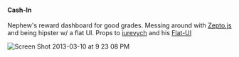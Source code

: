 #### Cash-In


Nephew's reward dashboard for good grades. Messing around with [Zepto.js](http://zeptojs.com/) and being hipster w/ a flat UI.
Props to [iurevych](https://github.com/iurevych/) and his [Flat-UI](https://github.com/iurevych/)

![Screen Shot 2013-03-10 at 9 23 08 PM](https://f.cloud.github.com/assets/1173240/241611/993d0cee-89c0-11e2-81e6-7adbba2b2956.png)

